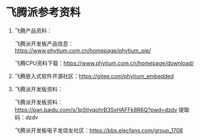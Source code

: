 # 飞腾派参考资料

1. 飞腾产品资料：

    飞腾派开发板产品信息：https://www.phytium.com.cn/homepage/phytium_pie/
   
     飞腾CPU资料下载：https://www.phytium.com.cn/homepage/download/

2. 飞腾嵌入式软件开源社区：https://gitee.com/phytium_embedded

3. 飞腾派开发板资料：

    飞腾派开发板资料：https://pan.baidu.com/s/1pStiyqohrB3SxHAFFk8R6Q?pwd=dzdv  提取码：dzdv

    飞腾派开发板电子发烧友社区：https://bbs.elecfans.com/group_1708
